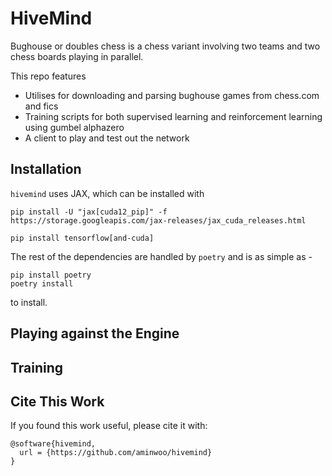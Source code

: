 # HiveMind
Bughouse or doubles chess is a chess variant involving two teams and two chess boards playing in parallel. 

This repo features 
* Utilises for downloading and parsing bughouse games from chess.com and fics
* Training scripts for both supervised learning and reinforcement learning using gumbel alphazero
* A client to play and test out the network 

## Installation

`hivemind` uses JAX, which can be installed with 
```
pip install -U "jax[cuda12_pip]" -f https://storage.googleapis.com/jax-releases/jax_cuda_releases.html
```
```
pip install tensorflow[and-cuda]
```
The rest of the dependencies are handled by `poetry` and is as simple as - 
```
pip install poetry
poetry install 
```
to install. 

## Playing against the Engine

## Training


## Cite This Work
If you found this work useful, please cite it with:
```
@software{hivemind,
  url = {https://github.com/aminwoo/hivemind}
}
```
